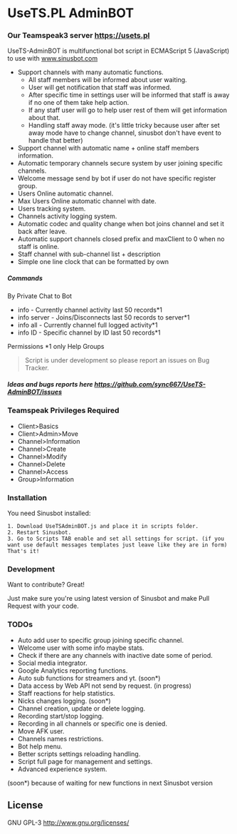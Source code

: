 # UseTS.PL AdminBOT
### Our Teamspeak3 server https://usets.pl

UseTS-AdminBOT is multifunctional bot script in ECMAScript 5 (JavaScript) to use with www.sinusbot.com

  - Support channels with many automatic functions.
    - All staff members will be informed about user waiting.
    - User will get notification that staff was informed.
    - After specific time in settings user will be informed that staff is away if no one of them take help action.
    - If any staff user will go to help user rest of them will get information about that.
    - Handling staff away mode. (it's little tricky because user after set away mode have to change channel, sinusbot don't have event to handle that better)
  - Support channel with automatic name + online staff members information.
  - Automatic temporary channels secure system by user joining specific channels.
  - Welcome message send by bot if user do not have specific register group.
  - Users Online automatic channel.
  - Max Users Online automatic channel with date.
  - Users tracking system.
  - Channels activity logging system.
  - Automatic codec and quality change when bot joins channel and set it back after leave.
  - Automatic support channels closed prefix and maxClient to 0 when no staff is online.
  - Staff channel with sub-channel list + description
  - Simple one line clock that can be formatted by own
  
##### Commands
 By Private Chat to Bot
 - info - Currently channel activity last 50 records*1
 - info server - Joins/Disconnects last 50 records to server*1
 - info all - Currently channel full logged activity*1
 - info ID - Specific channel by ID last 50 records*1
 
Permissions
*1 only Help Groups

> Script is under development so please report an issues on Bug Tracker. 

##### Ideas and bugs reports here https://github.com/sync667/UseTS-AdminBOT/issues 

### Teamspeak Privileges Required
- Client>Basics
- Client>Admin>Move
- Channel>Information
- Channel>Create
- Channel>Modify
- Channel>Delete
- Channel>Access
- Group>Information

### Installation
You need Sinusbot installed:
```
1. Download UseTSAdminBOT.js and place it in scripts folder.
2. Restart Sinusbot.
3. Go to Scripts TAB enable and set all settings for script. (if you want use default messages templates just leave like they are in form)
That's it!
```
### Development

Want to contribute? Great!

Just make sure you're using latest version of Sinusbot and make Pull Request with your code.

### TODOs

- Auto add user to specific group joining specific channel.
- Welcome user with some info maybe stats.
- Check if there are any channels with inactive date some of period.
- Social media integrator.
- Google Analytics reporting functions.
- Auto sub functions for streamers and yt. (soon*)
- Data access by Web API not send by request. (in progress)
- Staff reactions for help statistics.
- Nicks changes logging. (soon*)
- Channel creation, update or delete logging.
- Recording start/stop logging.
- Recording in all channels or specific one is denied.
- Move AFK user.
- Channels names restrictions.
- Bot help menu.
- Better scripts settings reloading handling.
- Script full page for management and settings.
- Advanced experience system.

(soon*) because of waiting for new functions in next Sinusbot version

License
----

GNU GPL-3
http://www.gnu.org/licenses/